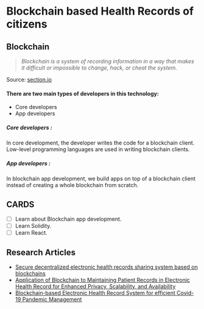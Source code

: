 # Blockchain based Health Records of citizens
## Blockchain
> *Blockchain is a system of recording information in a way that makes it difficult or impossible to change, hack, or cheat the system.*

 Source: [section.io](https://www.section.io/engineering-education/the-complete-roadmap-to-blockchain-development/)
#### There are two main types of developers in this technology:</h4>
- Core developers
- App developers

##### Core developers :
 In core development, the developer writes the code for a blockchain client. Low-level programming languages are used in writing blockchain clients.
##### App developers :  
 In blockchain app development, we build apps on top of a blockchain client instead of creating a whole blockchain from scratch.

## CARDS
- [ ] Learn about Blockchain app development.
- [ ] Learn Solidity.
- [ ] Learn React.

## Research Articles

- [Secure decentralized electronic health records sharing system based on blockchains](./Papers/1-s2.0-S1319157821001051-main.pdf)
- [Application of Blockchain to Maintaining Patient Records in Electronic Health Record for Enhanced Privacy, Scalability, and Availability](./Papers/hir-26-3.pdf)
- [Blockchain-based Electronic Health Record System for efficient Covid-19 Pandemic Management](./Papers/preprints202104.0771.v1.pdf)
